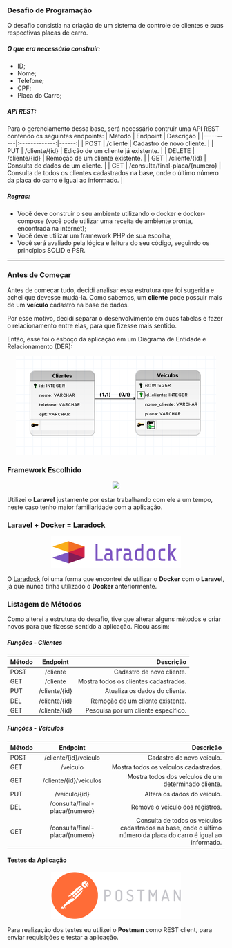 ### Desafio de Programação
O desafio consistia na criação de um sistema de controle de clientes e suas respectivas placas de carro.

##### O que era necessário construir:
- ID;
- Nome;
- Telefone;
- CPF;
- Placa do Carro;

##### API REST:
Para o gerenciamento dessa base, será necessário contruir uma API REST contendo os seguintes endpoints:
| Método   |      Endpoint      |  Descrição |
|----------|:-------------:|------:|
| POST |  /cliente | Cadastro de novo cliente. |
| PUT  |  /cliente/{id}  |   Edição de um cliente já existente. |
| DELETE | /cliente/{id} |    Remoção de um cliente existente. |
| GET | /cliente/{id} |    Consulta de dados de um cliente. |
| GET | /consulta/final-placa/{numero} |    Consulta de todos os clientes cadastrados na base, onde o último número da placa do carro é igual ao informado. |

##### Regras:
- Você deve construir o seu ambiente utilizando o docker e docker-compose (você pode utilizar uma receita de ambiente pronta, encontrada na internet);
- Você deve utilizar um framework PHP de sua escolha;
- Você será avaliado pela lógica e leitura do seu código, seguindo os princípios SOLID e PSR.

---

### Antes de Começar
Antes de começar tudo, decidi analisar essa estrutura que foi sugerida e achei que devesse mudá-la. Como sabemos, um <b>cliente</b> pode possuir mais de um <b>veículo</b> cadastro na base de dados.

Por esse motivo, decidi separar o desenvolvimento em duas tabelas e fazer o relacionamento entre elas, para que fizesse mais sentido.

Então, esse foi o esboço da aplicação em um Diagrama de Entidade e Relacionamento (DER):
<p align="center">
<img src="imagens/der.png">
</p>

### Framework Escolhido
<p align="center"><a href="https://laravel.com" target="_blank"><img src="https://raw.githubusercontent.com/laravel/art/master/logo-lockup/5%20SVG/2%20CMYK/1%20Full%20Color/laravel-logolockup-cmyk-red.svg" width="300"></a></p>

Utilizei o <b>Laravel</b> justamente por estar trabalhando com ele a um tempo, neste caso tenho maior familiaridade com a aplicação.

### Laravel + Docker = Laradock
<p align="center">
<img src="imagens/laradock.png" width="300">
</p>
O <a href="https://laradock.io/">Laradock</a> foi uma forma que encontrei de utilizar o <b>Docker</b> com o <b>Laravel</b>, já que nunca tinha utilizado o <b>Docker</b> anteriormente.

### Listagem de Métodos
Como alterei a estrutura do desafio, tive que alterar alguns métodos e criar novos para que fizesse sentido a aplicação. Ficou assim:
##### Funções - Clientes
| Método   |      Endpoint      |  Descrição |
|----------|:-------------:|------:|
| POST |  /cliente | Cadastro de novo cliente. |
| GET  |  /cliente  |   Mostra todos os clientes cadastrados. |
| PUT | /cliente/{id} |    Atualiza os dados do cliente. |
| DEL | /cliente/{id} |    Remoção de um cliente existente. |
| GET | /cliente/{id} |    Pesquisa por um cliente específico. |
##### Funções - Veículos
| Método   |      Endpoint      |  Descrição |
|----------|:-------------:|------:|
| POST |  /cliente/{id}/veiculo | Cadastro de novo veículo. |
| GET  |  /veiculo  |   Mostra todos os veículos cadastrados. |
| GET | /cliente/{id}/veiculos |    Mostra todos dos veículos de um determinado cliente. |
| PUT | /veiculo/{id} |    Altera os dados do veículo. |
| DEL | /consulta/final-placa/{numero} |    Remove o veículo dos registros. |
| GET | /consulta/final-placa/{numero} |    Consulta de todos os veículos cadastrados na base, onde o último número da placa do carro é igual ao informado. |

#### Testes da Aplicação
<p align="center">
<img src="imagens/postman.png" width="300">
</p>
Para realização dos testes eu utilizei o <b>Postman</b> como REST client, para enviar requisições e testar a aplicação.